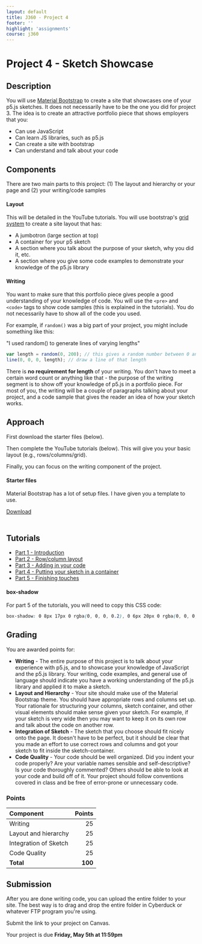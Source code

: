 ```yaml
---
layout: default
title: J360 - Project 4
footer: ''
highlight: 'assignments'
course: j360
---
```


# Project 4 - Sketch Showcase
## Description
You will use [Material Bootstrap](http://fezvrasta.github.io/bootstrap-material-design/) to create a site that showcases one of your p5.js sketches. It does not necessarily have to be the one you did for project 3. The idea is to create an attractive portfolio piece that shows employers that you:

 * Can use JavaScript
 * Can learn JS libraries, such as p5.js
 * Can create a site with bootstrap
 * Can understand and talk about your code

## Components
There are two main parts to this project: (1) The layout and hierarchy or your page and (2) your writing/code samples

#### Layout
This will be detailed in the YouTube tutorials. You will use bootstrap's [grid system](https://www.w3schools.com/bootstrap/bootstrap_grid_system.asp) to create a site layout that has:
 * A jumbotron (large section at top)
 * A container for your p5 sketch
 * A section where you talk about the purpose of your sketch, why you did it, etc.
 * A section where you give some code examples to demonstrate your knowledge of the p5.js library

#### Writing
You want to make sure that this portfolio piece gives people a good understanding of your knowledge of code. You will use the `<pre>` and `<code>` tags to show code samples (this is explained in the tutorials). You do not necessarily have to show all of the code you used.

For example, if `random()` was a big part of your project, you might include something like this:


"I used random() to generate lines of varying lengths"
```js
var length = random(0, 200); // this gives a random number between 0 and 200
line(0, 0, 0, length); // draw a line of that length
```

There is __no requirement for length__ of your writing. You don't have to meet a certain word count or anything like that - the purpose of the writing segment is to show off your knowledge of p5.js in a portfolio piece. For most of you, the writing will be a couple of paragraphs talking about your project, and a code sample that gives the reader an idea of how your sketch works.

## Approach
First download the starter files (below).

Then complete the YouTube tutorials (below). This will give you your basic layout (e.g., rows/columns/grid).

Finally, you can focus on the writing component of the project.


<div class="card-block">
    <h4 class="card-title">Starter files</h4>
    <p class="card-text">Material Bootstrap has a lot of setup files. I have given you a template to use.</p>
    <a href="starter/material-starter.zip" class="btn btn-primary" target="_blank">Download</a>
 </div>

<div style="height:20px"></div>

## Tutorials
* [Part 1 - Introduction]()
* [Part 2 - Row/column layout]()
* [Part 3 - Adding in your code]()
* [Part 4 - Putting your sketch in a container]()
* [Part 5 - Finishing touches]()

#### box-shadow
For part 5 of the tutorials, you will need to copy this CSS code:
```css
box-shadow: 0 8px 17px 0 rgba(0, 0, 0, 0.2), 0 6px 20px 0 rgba(0, 0, 0, 0.2);
```

## Grading
You are awarded points for:

* __Writing__ - The entire purpose of this project is to talk about your experience with p5.js, and to showcase your knowledge of JavaScript and the p5.js library. Your writing, code examples, and general use of language should indicate you have a working understanding of the p5.js library and applied it to make a sketch.
* __Layout and Hierarchy__ - Your site should make use of the Material Bootstrap theme. You should have appropriate rows and columns set up. Your rationale for structuring your columns, sketch container, and other visual elements should make sense given your sketch. For example, if your sketch is very wide then you may want to keep it on its own row and talk about the code on another row.
* __Integration of Sketch__ - The sketch that you choose should fit nicely onto the page. It doesn't have to be perfect, but it should be clear that you made an effort to use correct rows and columns and got your sketch to fit inside the sketch-container.
* __Code Quality__ - Your code should be well organized. Did you indent your code properly? Are your variable names sensible and self-descriptive? Is your code thoroughly commented? Others should be able to look at your code and build off of it. Your project should follow conventions covered in class and be free of error-prone or unnecessary code.

### Points

| Component             | Points |
|:----------------------|-------:|
| Writing               |     25 |
| Layout and hierarchy  |     25 |
| Integration of Sketch |     25 |
| Code Quality          |     25 |
| **Total**            | **100** |

## Submission
After you are done writing code, you can upload the entire folder to your site. The best way is to drag and drop the entire folder in Cyberduck or whatever FTP program you're using.

Submit the link to your project on Canvas.

Your project is due __Friday, May 5th at 11:59pm__